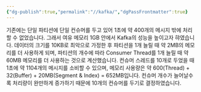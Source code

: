 ```yaml
---
{"dg-publish":true,"permalink":"//kafka/","dgPassFrontmatter":true}
---
```


기존에는 단일 파티션에 단일 컨슈머를 두고 있어 1초에 약 400개의 메시지 밖에 처리할 수 없었습니다.
그래서 여유 메모리 1GB 안에서 Kafka의 성능을 높이고자 햐였습니다. 
데이터의 크기를 10KB로 최악으로 가정한 후 파티션을 1개 늘릴 때 약 2MB의 메모리를 더 사용하게 되며, 파티션의 개수에 따라 Consumer Thread를 1개 늘릴 때 약 60MB 메모리를 더 사용하는 것으로 계산했습니다. 
컨슈머 스레드를 10개로 두었을 때 1초에 약 1104개의 메시지를 소비할 수 있으며, 메모리 사용량은 약 600(Thread) + 32(Buffer) + 20MB(Segment & Index) = 652MB입니다. 
컨슈머 개수가 늘어날수록 처리량이 완만하게 증가하기 때문에 10개의 컨슈머를 두기로 결정하였습니다.